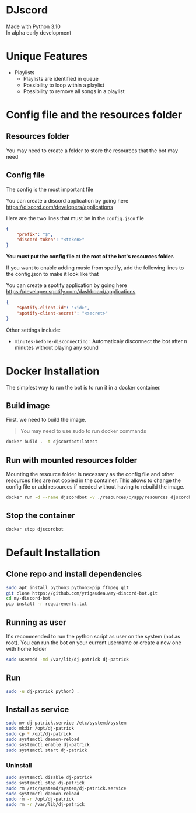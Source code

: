 # DJscord

Made with Python 3.10  
In alpha early development

# Unique Features

* Playlists
    * Playlists are identified in queue
    * Possibility to loop within a playlist
    * Possibility to remove all songs in a playlist


# Config file and the resources folder

## Resources folder

You may need to create a folder to store the resources that the bot may need

## Config file
The config is the most important file

You can create a discord application by going here https://discord.com/developers/applications

Here are the two lines that must be in the `config.json` file
```json
{
    "prefix": "$",
    "discord-token": "<token>"
}
```
**You must put the config file at the root of the bot's resources folder.**

If you want to enable adding music from spotify, add the following lines to the config.json to make it look like that  

You can create a spotify application by going here https://developer.spotify.com/dashboard/applications
```json
{
    "spotify-client-id": "<id>",
    "spotify-client-secret": "<secret>"
}
```

Other settings include:
- `minutes-before-disconnecting` : Automaticaly disconnect the bot after n minutes without playing any sound 

# Docker Installation

The simplest way to run the bot is to run it in a docker container.



## Build image

First, we need to build the image.

> You may need to use sudo to run docker commands

```bash
docker build . -t djscordbot:latest
```



## Run with mounted resources folder

Mounting the resource folder is necessary as the config file and other resources files are not copied in the container. This allows to change the config file or add resources if needed without having to rebuild the image.

```bash
docker run -d --name djscordbot -v ./resources/:/app/resources djscordbot:latest
```

## Stop the container
```bash
docker stop djscordbot
```





# Default Installation

## Clone repo and install dependencies
```bash
sudo apt install python3 python3-pip ffmpeg git
git clone https://github.com/yrigaudeau/my-discord-bot.git
cd my-discord-bot
pip install -r requirements.txt
```
## Running as user
It's recommended to run the python script as user on the system (not as root). You can run the bot on your current username or create a new one with home folder
```bash
sudo useradd -md /var/lib/dj-patrick dj-patrick
```



## Run
```bash
sudo -u dj-patrick python3 .
```

## Install as service
```bash
sudo mv dj-patrick.service /etc/systemd/system
sudo mkdir /opt/dj-patrick
sudo cp * /opt/dj-patrick
sudo systemctl daemon-reload
sudo systemctl enable dj-patrick
sudo systemctl start dj-patrick
```

### Uninstall
```bash
sudo systemctl disable dj-patrick
sudo systemctl stop dj-patrick
sudo rm /etc/systemd/system/dj-patrick.service
sudo systemctl daemon-reload
sudo rm -r /opt/dj-patrick
sudo rm -r /var/lib/dj-patrick
```